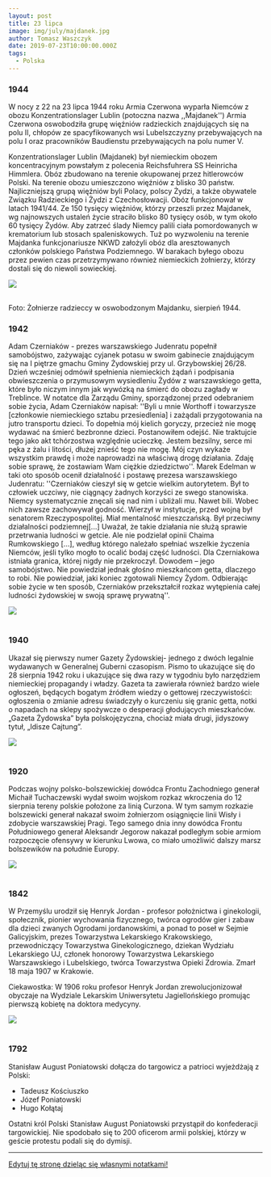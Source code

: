 ```yaml
---
layout: post
title: 23 lipca
image: img/july/majdanek.jpg
author: Tomasz Waszczyk
date: 2019-07-23T10:00:00.000Z
tags:
  - Polska
---
```


### 1944

W nocy z 22 na 23 lipca 1944 roku Armia Czerwona wyparła Niemców z obozu Konzentrationslager Lublin (potoczna nazwa ,,Majdanek'') Armia Czerwona oswobodziła grupę więźniów radzieckich znajdujących się na polu II, chłopów ze spacyfikowanych wsi Lubelszczyzny przebywających na polu I oraz pracowników Baudienstu przebywających na polu numer V.

Konzentrationslager Lublin (Majdanek) był niemieckim obozem koncentracyjnym powstałym z polecenia Reichsfuhrera SS Heinricha Himmlera. Obóz zbudowano na terenie okupowanej przez hitlerowców Polski. Na terenie obozu umieszczono więźniów z blisko 30 państw. Najliczniejszą grupą więźniów byli Polacy, polscy Żydzi, a także obywatele Związku Radzieckiego i Żydzi z Czechosłowacji. Obóz funkcjonował w latach 1941/44. Ze 150 tysięcy więźniów, którzy przeszli przez Majdanek, wg najnowszych ustaleń życie straciło blisko 80 tysięcy osób, w tym około 60 tysięcy Żydów. Aby zatrzeć ślady Niemcy palili ciała pomordowanych w krematorium lub stosach spaleniskowych. Tuż po wyzwoleniu na terenie Majdanka funkcjonariusze NKWD założyli obóz dla aresztowanych członków polskiego Państwa Podziemnego. W barakach byłego obozu przez pewien czas przetrzymywano również niemieckich żołnierzy, którzy dostali się do niewoli sowieckiej.

<img src="./img/july/majdanek.jpg"><br><br>

Foto: Żołnierze radzieccy w oswobodzonym Majdanku, sierpień 1944.

### 1942

Adam Czerniaków - prezes warszawskiego Judenratu popełnił samobójstwo, zażywając cyjanek potasu w swoim gabinecie znajdującym się na I piętrze gmachu Gminy Żydowskiej przy ul. Grzybowskiej 26/28. Dzień wcześniej odmówił spełnienia niemieckich żądań i podpisania obwieszczenia o przymusowym wysiedleniu Żydów z warszawskiego getta, które było niczym innym jak wywózką na śmierć do obozu zagłady w Treblince. W notatce dla Zarządu Gminy, sporządzonej przed odebraniem sobie życia, Adam Czerniaków napisał: ''Byli u mnie Worthoff i towarzysze [członkowie niemieckiego sztabu przesiedlenia] i zażądali przygotowania na jutro transportu dzieci. To dopełnia mój kielich goryczy, przecież nie mogę wydawać na śmierć bezbronne dzieci. Postanowiłem odejść. Nie traktujcie tego jako akt tchórzostwa względnie ucieczkę. Jestem bezsilny, serce mi pęka z żalu i litości, dłużej znieść tego nie mogę. Mój czyn wykaże wszystkim prawdę i może naprowadzi na właściwą drogę działania. Zdaję sobie sprawę, że zostawiam Wam ciężkie dziedzictwo''.
Marek Edelman w taki oto sposób ocenił działalność i postawę prezesa warszawskiego Judenratu: ''Czerniaków cieszył się w getcie wielkim autorytetem. Był to człowiek uczciwy, nie ciągnący żadnych korzyści ze swego stanowiska. Niemcy systematycznie znęcali się nad nim i ubliżali mu. Nawet bili. Wobec nich zawsze zachowywał godność. Wierzył w instytucje, przed wojną był senatorem Rzeczypospolitej. Miał mentalność mieszczańską. Był przeciwny działalności podziemnej[...] Uważał, że takie działania nie służą sprawie przetrwania ludności w getcie. Ale nie podzielał opinii Chaima Rumkowskiego [...], według którego należało spełniać wszelkie życzenia Niemców, jeśli tylko mogło to ocalić bodaj część ludności. Dla Czerniakowa istniała granica, której nigdy nie przekroczył. Dowodem – jego samobójstwo. Nie powiedział jednak głośno mieszkańcom getta, dlaczego to robi. Nie powiedział, jaki koniec zgotowali Niemcy Żydom. Odbierając sobie życie w ten sposób, Czerniaków przekształcił rozkaz wytępienia całej ludności żydowskiej w swoją sprawę prywatną''.

<img src="./img/july/czerniakow.jpg"><br><br>

### 1940

Ukazał się pierwszy numer Gazety Żydowskiej- jednego z dwóch legalnie wydawanych w Generalnej Guberni czasopism. Pismo to ukazujące się do 28 sierpnia 1942 roku i ukazujące się dwa razy w tygodniu było narzędziem niemieckiej propagandy i władzy.
Gazeta ta zawierała również bardzo wiele ogłoszeń, będących bogatym źródłem wiedzy o gettowej rzeczywistości: ogłoszenia
o zmianie adresu świadczyły o kurczeniu się granic getta, notki o napadach na sklepy spożywcze o desperacji głodujących mieszkańców. „Gazeta Żydowska” była polskojęzyczna, chociaż miała drugi, jidyszowy tytuł, „Idisze Cajtung”.

<img src="./img/july/jidisze.jpg"><br><br>

### 1920

Podczas wojny polsko-bolszewickiej dowódca Frontu Zachodniego generał Michaił Tuchaczewski wydał swoim wojskom rozkaz wkroczenia do 12 sierpnia tereny polskie położone za linią Curzona. W tym samym rozkazie bolszewicki generał nakazał swoim żołnierzom osiągnięcie linii Wisły i zdobycie warszawskiej Pragi.
Tego samego dnia inny dowódca Frontu Południowego generał Aleksandr Jegorow nakazał podległym sobie armiom rozpoczęcie ofensywy w kierunku Lwowa, co miało umożliwić dalszy marsz bolszewików na południe Europy.

<img src="./img/july/tuchaczewski2.jpg"><br><br>

### 1842

W Przemyślu urodził się Henryk Jordan - profesor położnictwa i ginekologii, społecznik, pionier wychowania fizycznego, twórca ogrodów gier i zabaw dla dzieci zwanych Ogrodami jordanowskimi, a ponad to poseł w Sejmie Galicyjskim, prezes Towarzystwa Lekarskiego Krakowskiego, przewodniczący Towarzystwa Ginekologicznego, dziekan Wydziału Lekarskiego UJ, członek honorowy Towarzystwa Lekarskiego Warszawskiego i Lubelskiego, twórca Towarzystwa Opieki Zdrowia. Zmarł 18 maja 1907 w Krakowie.

Ciekawostka: W 1906 roku profesor Henryk Jordan zrewolucjonizował obyczaje na Wydziale Lekarskim Uniwersytetu Jagiellońskiego promując pierwszą kobietę na doktora medycyny.

<img src="./img/july/jordan.jpg"><br><br>

### 1792

Stanisław August Poniatowski dołącza do targowicz a patrioci wyjeżdżają z Polski:

- Tadeusz Kościuszko
- Józef Poniatowski
- Hugo Kołątaj

Ostatni król Polski Stanisław August Poniatowski przystąpił do konfederacji targowickiej. Nie spodobało się to 200 oficerom armii polskiej, którzy w geście protestu podali się do dymisji.

---

<a href="https://github.com/TomaszWaszczyk/historia.waszczyk.com/edit/master/src/content/july-23.md" target="_blank">Edytuj tę stronę dzieląc się własnymi notatkami!</a>
